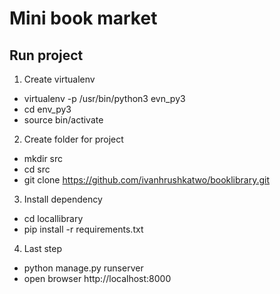 # Mini book market

Run project
--------------------

1. Create virtualenv
- virtualenv -p /usr/bin/python3 evn_py3
- cd env_py3
- source bin/activate

2. Create folder for project
- mkdir src
- cd src
- git clone https://github.com/ivanhrushkatwo/booklibrary.git

3. Install dependency
- cd locallibrary
- pip install -r requirements.txt

4. Last step
- python manage.py runserver
- open browser http://localhost:8000

